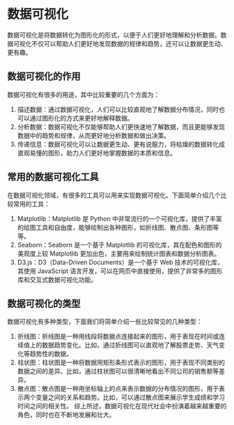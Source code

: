 # 数据可视化
数据可视化是将数据转化为图形化的形式，以便于人们更好地理解和分析数据。数据可视化不仅可以帮助人们更好地发现数据的规律和趋势，还可以让数据更生动、更有趣。

## 数据可视化的作用
数据可视化有很多的用途，其中比较重要的几个方面为：

1. 描述数据：通过数据可视化，人们可以比较直观地了解数据分布情况，同时也可以通过图形化的方式来更好地解释数据。
2. 分析数据：数据可视化不仅能够帮助人们更快速地了解数据，而且更能够发现数据中的趋势和规律，从而更好地分析数据和做出决策。
3. 传递信息：数据可视化可以让数据更生动、更有说服力，将枯燥的数据转化成直观易懂的图形，助力人们更好地掌握数据的本质和信息。
## 常用的数据可视化工具
在数据可视化领域，有很多的工具可以用来实现数据可视化。下面简单介绍几个比较常用的工具：

1. Matplotlib：Matplotlib 是 Python 中非常流行的一个可视化库，提供了丰富的绘图工具和自由度，能够绘制出各种图形，如折线图、散点图、条形图等等。
2. Seaborn：Seaborn 是一个基于 Matplotlib 的可视化库，其在配色和图形的美观度上较 Matplotlib 更加出色，主要用来绘制统计图表和数据分析图表。
3. D3.js：D3（Data-Driven Documents）是一个基于 Web 技术的可视化库，其使用 JavaScript 语言开发，可以在网页中直接使用，提供了非常多的图形库和交互式数据可视化功能。
## 数据可视化的类型
数据可视化有多种类型，下面我们将简单介绍一些比较常见的几种类型：

1. 折线图：折线图是一种用线段将数据点连接起来的图形，用于表现在时间或连续值上的数据趋势变化。比如，通过折线图可以直观地了解股票走势、天气变化等趋势性的数据。
2. 柱状图：柱状图是一种将数据用矩形条形式表示的图形，用于表现不同类别的数据之间的差异。比如，通过柱状图可以很清晰地看出不同公司的销售额等差异。
3. 散点图：散点图是一种用坐标轴上的点来表示数据的分布情况的图形，用于表示两个变量之间的关系和趋势。比如，可以通过散点图来展示学生成绩和学习时间之间的相关性。
综上所述，数据可视化在现代社会中扮演着越来越重要的角色，同时也在不断地发展和壮大。